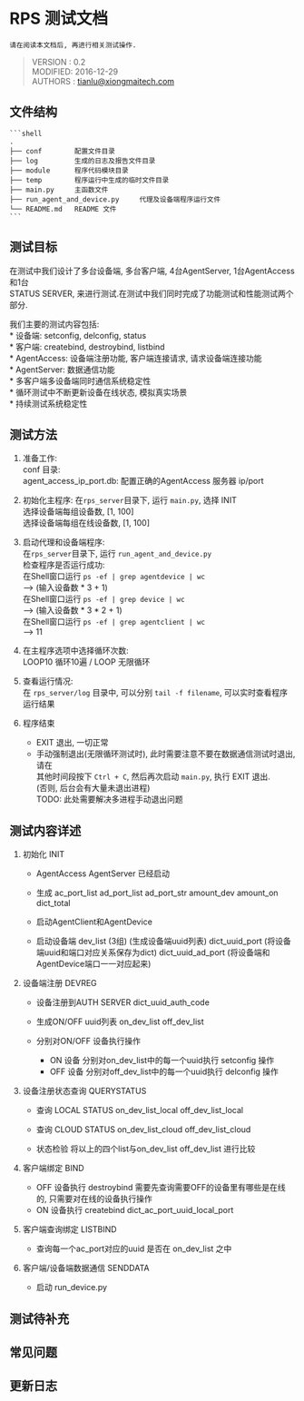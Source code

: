 # RPS 测试文档
    请在阅读本文档后, 再进行相关测试操作.  

> VERSION : 0.2  
> MODIFIED: 2016-12-29  
> AUTHORS : tianlu@xiongmaitech.com  

## 文件结构
    ```shell
    .
    ├── conf        配置文件目录
    ├── log         生成的日志及报告文件目录
    ├── module      程序代码模块目录
    ├── temp        程序运行中生成的临时文件目录
    ├── main.py     主函数文件
    ├── run_agent_and_device.py     代理及设备端程序运行文件
    └── README.md   README 文件
    ```

## 测试目标
在测试中我们设计了多台设备端, 多台客户端, 4台AgentServer, 1台AgentAccess和1台  
STATUS SERVER, 来进行测试.在测试中我们同时完成了功能测试和性能测试两个部分.  

我们主要的测试内容包括:  
    * 设备端: setconfig, delconfig, status  
    * 客户端: createbind, destroybind, listbind  
    * AgentAccess: 设备端注册功能, 客户端连接请求, 请求设备端连接功能  
    * AgentServer: 数据通信功能  
    * 多客户端多设备端同时通信系统稳定性  
    * 循环测试中不断更新设备在线状态, 模拟真实场景  
    * 持续测试系统稳定性  

## 测试方法
1. 准备工作:  
    conf 目录:  
        agent_access_ip_port.db: 配置正确的AgentAccess 服务器 ip/port  

2. 初始化主程序:
    在`rps_server`目录下, 运行 `main.py`, 选择 INIT  
    选择设备端每组设备数, [1, 100]  
    选择设备端每组在线设备数, [1, 100]  

3. 启动代理和设备端程序:  
    在`rps_server`目录下, 运行 `run_agent_and_device.py`  
    检查程序是否运行成功:  
        在Shell窗口运行 `ps -ef | grep agentdevice | wc`  
            -->  (输入设备数 * 3 + 1)  
        在Shell窗口运行 `ps -ef | grep device | wc`  
            -->  (输入设备数 * 3 * 2 + 1)  
        在Shell窗口运行 `ps -ef | grep agentclient | wc`  
            -->  11  

4. 在主程序选项中选择循环次数:  
    LOOP10 循环10遍 / LOOP 无限循环  

5. 查看运行情况:  
    在 `rps_server/log` 目录中, 可以分别 `tail -f filename`, 可以实时查看程序   
    运行结果  

6. 程序结束  
    * EXIT 退出, 一切正常
    * 手动强制退出(无限循环测试时), 此时需要注意不要在数据通信测试时退出, 请在   
      其他时间段按下 `Ctrl + C`, 然后再次启动 `main.py`, 执行 EXIT 退出.  
      (否则, 后台会有大量未退出进程)  
      TODO: 此处需要解决多进程手动退出问题

## 测试内容详述
1. 初始化 INIT
    * AgentAccess AgentServer 已经启动
    * 生成
        ac_port_list
        ad_port_list
        ad_port_str
        amount_dev
        amount_on
        dict_total

    * 启动AgentClient和AgentDevice

    * 启动设备端
        dev_list (3组) (生成设备端uuid列表)
        dict_uuid_port (将设备端uuid和端口对应关系保存为dict)
        dict_uuid_ad_port (将设备端和AgentDevice端口一一对应起来)

2. 设备端注册 DEVREG
    * 设备注册到AUTH SERVER
        dict_uuid_auth_code

    * 生成ON/OFF uuid列表
        on_dev_list
        off_dev_list

    * 分别对ON/OFF 设备执行操作
        * ON 设备
            分别对on_dev_list中的每一个uuid执行 setconfig 操作
        * OFF 设备
            分别对off_dev_list中的每一个uuid执行 delconfig 操作

3. 设备注册状态查询 QUERYSTATUS
    * 查询 LOCAL STATUS
        on_dev_list_local
        off_dev_list_local

    * 查询 CLOUD STATUS
        on_dev_list_cloud
        off_dev_list_cloud

    * 状态检验
        将以上的四个list与on_dev_list off_dev_list 进行比较

4. 客户端绑定 BIND
    * OFF 设备执行 destroybind
        需要先查询需要OFF的设备里有哪些是在线的, 只需要对在线的设备执行操作
    * ON 设备执行 createbind
        dict_ac_port_uuid_local_port

5. 客户端查询绑定 LISTBIND
    * 查询每一个ac_port对应的uuid 是否在 on_dev_list 之中

6. 客户端/设备端数据通信 SENDDATA
    * 启动 run_device.py




## 测试待补充


## 常见问题


## 更新日志
